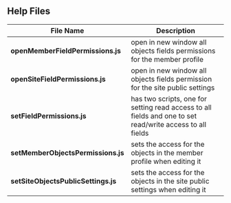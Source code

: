 ## Help Files

| File Name | Description |
| --- | --- |
| __openMemberFieldPermissions.js__ | open in new window all objects fields permissions for the member profile |
| __openSiteFieldPermissions.js__ | open in new window all objects fields permission for the site public settings |
| __setFieldPermissions.js__ | has two scripts, one for setting read access to all fields and one to set read/write access to all fields |
| __setMemberObjectsPermissions.js__ | sets the access for the objects in the member profile when editing it |
| __setSiteObjectsPublicSettings.js__ | sets the access for the objects in the site public settings when editing it |
